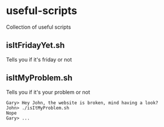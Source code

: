 # useful-scripts
Collection of useful scripts

## isItFridayYet.sh

Tells you if it's friday or not

## isItMyProblem.sh

Tells you if it's your problem or not

```
Gary> Hey John, the website is broken, mind having a look?
John> ./isItMyProblem.sh
Nope
Gary> ...
```
